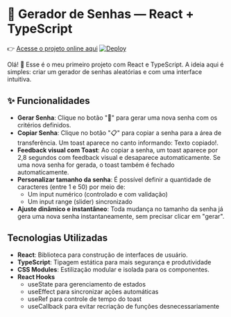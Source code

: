 # 🔐 Gerador de Senhas — React + TypeScript

👉 [Acesse o projeto online aqui](https://password-generator-react-ts.vercel.app/)
[![Deploy](https://img.shields.io/badge/vercel-online-green?logo=vercel)](https://password-generator-react-ts.vercel.app/)

Olá! 👋 Esse é o meu primeiro projeto com React e TypeScript. A ideia aqui é simples: criar um gerador de senhas aleatórias e com uma interface intuitiva.

## ✨ Funcionalidades

- **Gerar Senha**: Clique no botão "🔄" para gerar uma nova senha com os critérios definidos.
- **Copiar Senha**: Clique no botão "📋" para copiar a senha para a área de transferência. Um toast aparece no canto informando: Texto copiado!.
- **Feedback visual com Toast**: Ao copiar a senha, um toast aparece por 2,8 segundos com feedback visual e desaparece automaticamente. Se uma nova senha for gerada, o toast também é fechado automaticamente.
- **Personalizar tamanho da senha**: É possível definir a quantidade de caracteres (entre 1 e 50) por meio de:
    - Um input numérico (controlado e com validação)
    - Um input range (slider) sincronizado
- **Ajuste dinâmico e instantâneo**: Toda mudança no tamanho da senha já gera uma nova senha instantaneamente, sem precisar clicar em "gerar".

## Tecnologias Utilizadas

- **React**: Biblioteca para construção de interfaces de usuário.
- **TypeScript**: Tipagem estática para mais segurança e produtividade
- **CSS Modules**: Estilização modular e isolada para os componentes.
- **React Hooks**
    - useState para gerenciamento de estados
    - useEffect para sincronizar ações automáticas
    - useRef para controle de tempo do toast
    - useCallback para evitar recriação de funções desnecessariamente
